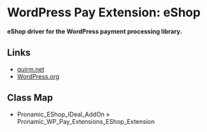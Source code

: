 # WordPress Pay Extension: eShop

**eShop driver for the WordPress payment processing library.**

## Links

*	[quirm.net](http://quirm.net/eshop-2/)
*	[WordPress.org](https://wordpress.org/plugins/eshop/)

## Class Map

*	Pronamic_EShop_IDeal_AddOn » Pronamic_WP_Pay_Extensions_EShop_Extension
